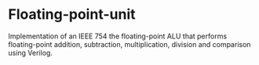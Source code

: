 # Floating-point-unit
Implementation of an IEEE 754 the floating-point ALU that performs floating-point addition, subtraction,
multiplication, division and comparison using Verilog.
